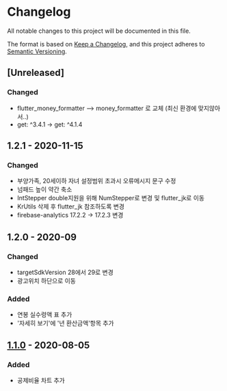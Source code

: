 # Changelog
All notable changes to this project will be documented in this file.

The format is based on [Keep a Changelog](https://keepachangelog.com/en/1.0.0/),
and this project adheres to [Semantic Versioning](https://semver.org/spec/v2.0.0.html).

## [Unreleased]
### Changed
- flutter_money_formatter --> money_formatter 로 교체 (최신 환경에 맞지않아서..)
- get: ^3.4.1 -> get: ^4.1.4

## 1.2.1 - 2020-11-15
### Changed
- 부양가족, 20세이하 자녀 설정범위 초과시 오류메시지 문구 수정
- 넘패드 높이 약간 축소
- IntStepper double지원을 위해 NumStepper로 변경 및 flutter_jk로 이동
- KrUtils 삭제 후 flutter_jk 참조하도록 변경
- firebase-analytics 17.2.2 -> 17.2.3 변경

## 1.2.0 - 2020-09
### Changed
- targetSdkVersion 28에서 29로 변경
- 광고위치 하단으로 이동

### Added
- 연봉 실수령액 표 추가
- '자세히 보기'에 '년 환산금액'항목 추가


## [1.1.0] - 2020-08-05
### Added
- 공제비율 차트 추가


[1.1.0]: https://github.com/smok95/salary_calc
